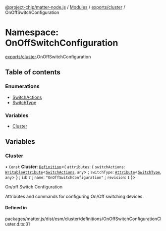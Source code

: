[@project-chip/matter-node.js](../README.md) / [Modules](../modules.md) / [exports/cluster](exports_cluster.md) / OnOffSwitchConfiguration

# Namespace: OnOffSwitchConfiguration

[exports/cluster](exports_cluster.md).OnOffSwitchConfiguration

## Table of contents

### Enumerations

- [SwitchActions](../enums/exports_cluster.OnOffSwitchConfiguration.SwitchActions.md)
- [SwitchType](../enums/exports_cluster.OnOffSwitchConfiguration.SwitchType.md)

### Variables

- [Cluster](exports_cluster.OnOffSwitchConfiguration.md#cluster)

## Variables

### Cluster

• `Const` **Cluster**: [`Definition`](exports_cluster.ClusterFactory.md#definition)<{ `attributes`: { `switchActions`: [`WritableAttribute`](exports_cluster.md#writableattribute)<[`SwitchActions`](../enums/exports_cluster.OnOffSwitchConfiguration.SwitchActions.md), `any`\> ; `switchType`: [`Attribute`](exports_cluster.md#attribute)<[`SwitchType`](../enums/exports_cluster.OnOffSwitchConfiguration.SwitchType.md), `any`\>  } ; `id`: ``7`` ; `name`: ``"OnOffSwitchConfiguration"`` ; `revision`: ``1``  }\>

On/off Switch Configuration

Attributes and commands for configuring On/Off switching devices.

#### Defined in

packages/matter.js/dist/esm/cluster/definitions/OnOffSwitchConfigurationCluster.d.ts:31

